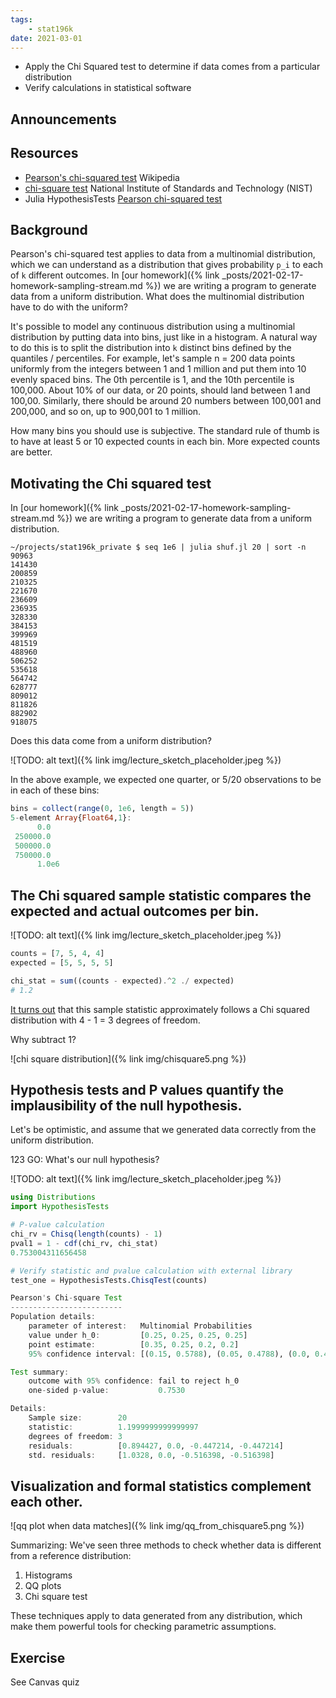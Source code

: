```yaml
---
tags:
    - stat196k
date: 2021-03-01
---
```


- Apply the Chi Squared test to determine if data comes from a particular distribution
- Verify calculations in statistical software

## Announcements


## Resources

- [Pearson's chi-squared test](https://en.wikipedia.org/wiki/Pearson%27s_chi-squared_test) Wikipedia
- [chi-square test](https://www.itl.nist.gov/div898/handbook/eda/section3/eda35f.htm) National Institute of Standards and Technology (NIST)
- Julia HypothesisTests [Pearson chi-squared test](https://juliastats.org/HypothesisTests.jl/latest/parametric/#Pearson-chi-squared-test-1)

## Background

Pearson's chi-squared test applies to data from a multinomial distribution, which we can understand as a distribution that gives probability `p_i` to each of `k` different outcomes.
In [our homework]({% link _posts/2021-02-17-homework-sampling-stream.md %}) we are writing a program to generate data from a uniform distribution.
What does the multinomial distribution have to do with the uniform?

It's possible to model any continuous distribution using a multinomial distribution by putting data into bins, just like in a histogram.
A natural way to do this is to split the distribution into `k` distinct bins defined by the quantiles / percentiles.
For example, let's sample n = 200 data points uniformly from the integers between 1 and 1 million and put them into 10 evenly spaced bins.
The 0th percentile is 1, and the 10th percentile is 100,000.
About 10% of our data, or 20 points, should land between 1 and 100,00.
Similarly, there should be around 20 numbers between 100,001 and 200,000, and so on, up to 900,001 to 1 million.

How many bins you should use is subjective.
The standard rule of thumb is to have at least 5 or 10 expected counts in each bin.
More expected counts are better.


## Motivating the Chi squared test

In [our homework]({% link _posts/2021-02-17-homework-sampling-stream.md %}) we are writing a program to generate data from a uniform distribution.

```
~/projects/stat196k_private $ seq 1e6 | julia shuf.jl 20 | sort -n
90963
141430
200859
210325
221670
236609
236935
328330
384153
399969
481519
488960
506252
535618
564742
628777
809012
811826
882902
918075
```

Does this data come from a uniform distribution?

![TODO: alt text]({% link img/lecture_sketch_placeholder.jpeg %})

In the above example, we expected one quarter, or 5/20 observations to be in each of these bins:

```julia
bins = collect(range(0, 1e6, length = 5))
5-element Array{Float64,1}:
      0.0
 250000.0
 500000.0
 750000.0
      1.0e6
```

## The Chi squared sample statistic compares the expected and actual outcomes per bin.

![TODO: alt text]({% link img/lecture_sketch_placeholder.jpeg %})

```julia
counts = [7, 5, 4, 4]
expected = [5, 5, 5, 5]

chi_stat = sum((counts - expected).^2 ./ expected)
# 1.2
```

[It turns out](https://en.wikipedia.org/wiki/Pearson%27s_chi-squared_test#Many_cells) that this sample statistic approximately follows a Chi squared distribution with 4 - 1 = 3 degrees of freedom.

Why subtract 1?

![chi square distribution]({% link img/chisquare5.png %})


## Hypothesis tests and P values quantify the implausibility of the null hypothesis.

Let's be optimistic, and assume that we generated data correctly from the uniform distribution.

123 GO: What's our null hypothesis?

![TODO: alt text]({% link img/lecture_sketch_placeholder.jpeg %})


```julia
using Distributions
import HypothesisTests

# P-value calculation
chi_rv = Chisq(length(counts) - 1)
pval1 = 1 - cdf(chi_rv, chi_stat)
0.753004311656458

# Verify statistic and pvalue calculation with external library
test_one = HypothesisTests.ChisqTest(counts)

Pearson's Chi-square Test
-------------------------
Population details:
    parameter of interest:   Multinomial Probabilities
    value under h_0:         [0.25, 0.25, 0.25, 0.25]
    point estimate:          [0.35, 0.25, 0.2, 0.2]
    95% confidence interval: [(0.15, 0.5788), (0.05, 0.4788), (0.0, 0.4288), (0.0, 0.4288)]

Test summary:
    outcome with 95% confidence: fail to reject h_0
    one-sided p-value:           0.7530

Details:
    Sample size:        20
    statistic:          1.1999999999999997
    degrees of freedom: 3
    residuals:          [0.894427, 0.0, -0.447214, -0.447214]
    std. residuals:     [1.0328, 0.0, -0.516398, -0.516398]
```


## Visualization and formal statistics complement each other.

![qq plot when data matches]({% link img/qq_from_chisquare5.png %})

Summarizing: We've seen three methods to check whether data is different from a reference distribution:

1. Histograms
2. QQ plots
3. Chi square test

These techniques apply to data generated from any distribution, which make them powerful tools for checking parametric assumptions.


## Exercise

See Canvas quiz
